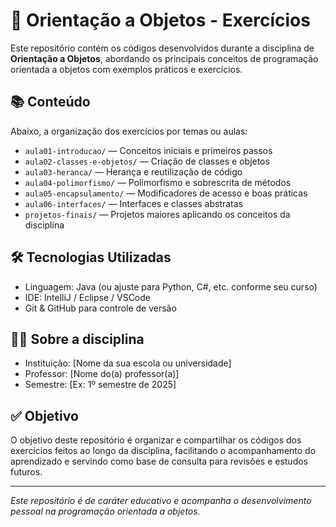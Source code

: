 # 🧠 Orientação a Objetos - Exercícios

Este repositório contém os códigos desenvolvidos durante a disciplina de **Orientação a Objetos**, abordando os principais conceitos de programação orientada a objetos com exemplos práticos e exercícios.

## 📚 Conteúdo

Abaixo, a organização dos exercícios por temas ou aulas:

- `aula01-introducao/` — Conceitos iniciais e primeiros passos
- `aula02-classes-e-objetos/` — Criação de classes e objetos
- `aula03-heranca/` — Herança e reutilização de código
- `aula04-polimorfismo/` — Polimorfismo e sobrescrita de métodos
- `aula05-encapsulamento/` — Modificadores de acesso e boas práticas
- `aula06-interfaces/` — Interfaces e classes abstratas
- `projetos-finais/` — Projetos maiores aplicando os conceitos da disciplina

## 🛠️ Tecnologias Utilizadas

- Linguagem: Java (ou ajuste para Python, C#, etc. conforme seu curso)
- IDE: IntelliJ / Eclipse / VSCode
- Git & GitHub para controle de versão

## 👨‍🏫 Sobre a disciplina

- Instituição: [Nome da sua escola ou universidade]
- Professor: [Nome do(a) professor(a)]
- Semestre: [Ex: 1º semestre de 2025]

## ✅ Objetivo

O objetivo deste repositório é organizar e compartilhar os códigos dos exercícios feitos ao longo da disciplina, facilitando o acompanhamento do aprendizado e servindo como base de consulta para revisões e estudos futuros.

---

*Este repositório é de caráter educativo e acompanha o desenvolvimento pessoal na programação orientada a objetos.*
